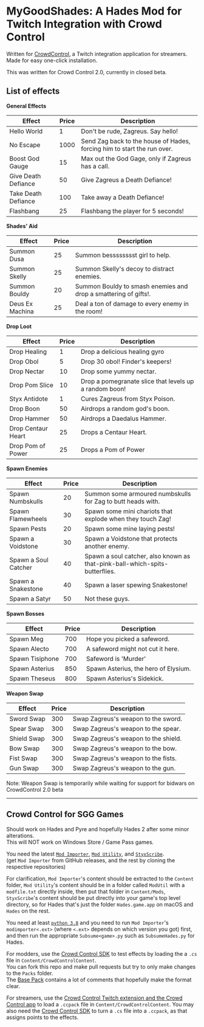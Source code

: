 # MyGoodShades: A Hades Mod for Twitch Integration with Crowd Control

Written for [CrowdControl](https://crowdcontrol.live/), a Twitch integration application for streamers. Made for easy one-click installation. 

This was written for Crowd Control 2.0, currently in closed beta.



## List of effects

**General Effects**

| Effect              | Price | Description                                                  |
| ------------------- | ----- | ------------------------------------------------------------ |
| Hello World         | 1     | Don't be rude, Zagreus. Say hello!                           |
| No Escape           | 1000  | Send Zag back to the house of Hades, forcing him to start the run over. |
| Boost God Gauge     | 15    | Max out the God Gage, only if Zagreus has a call.            |
| Give Death Defiance | 50    | Give Zagreus a Death Defiance!                               |
| Take Death Defiance | 100   | Take away a Death Defiance!                                  |
| Flashbang           | 25    | Flashbang the player for 5 seconds!                          |



**Shades' Aid**

| Effect          | Price | Description                                                  |
| --------------- | ----- | ------------------------------------------------------------ |
| Summon Dusa     | 25    | Summon besssssssst girl to help.                             |
| Summon Skelly   | 25    | Summon Skelly's decoy to distract enemies.                   |
| Summon Bouldy   | 20    | Summon Bouldy to smash enemies and drop a smattering of gifts!. |
| Deus Ex Machina | 25    | Deal a ton of damage to every enemy in the room!             |



**Drop Loot**

| Effect             | Price | Description                                            |
| ------------------ | ----- | ------------------------------------------------------ |
| Drop Healing       | 1     | Drop a delicious healing gyro                          |
| Drop Obol          | 5     | Drop 30 obol! Finder's keepers!                        |
| Drop Nectar        | 10    | Drop some yummy nectar.                                |
| Drop Pom Slice     | 10    | Drop a pomegranate slice that levels up a random boon! |
| Styx Antidote      | 1     | Cures Zagreus from Styx Poison.                        |
| Drop Boon          | 50    | Airdrops a random god's boon.                          |
| Drop Hammer        | 50    | Airdrops a Daedalus Hammer.                            |
| Drop Centaur Heart | 25    | Drops a Centaur Heart.                                 |
| Drop Pom of Power  | 25    | Drops a Pom of Power                                   |



**Spawn Enemies**

| Effect               | Price | Description                                                  |
| -------------------- | ----- | ------------------------------------------------------------ |
| Spawn Numbskulls     | 20    | Summon some armoured numbskulls for Zag to butt heads with.  |
| Spawn Flamewheels    | 30    | Spawn some mini chariots that explode when they touch Zag!   |
| Spawn Pests          | 20    | Spawn some mine laying pests!                                |
| Spawn a Voidstone    | 30    | Spawn a Voidstone that protects another enemy.               |
| Spawn a Soul Catcher | 40    | Spawn a soul catcher, also known as that-pink-ball-which-spits-butterflies. |
| Spawn a Snakestone   | 40    | Spawn a laser spewing Snakestone!                            |
| Spawn a Satyr        | 50    | Not these guys.                                              |



**Spawn Bosses**

| Effect          | Price | Description                          |
| --------------- | ----- | ------------------------------------ |
| Spawn Meg       | 700   | Hope you picked a safeword.          |
| Spawn Alecto    | 700   | A safeword might not cut it here.    |
| Spawn Tisiphone | 700   | Safeword is 'Murder'                 |
| Spawn Asterius  | 850   | Spawn Asterius, the hero of Elysium. |
| Spawn Theseus   | 800   | Spawn Asterius's Sidekick.           |



**Weapon Swap**

| Effect      | Price | Description                          |
| ----------- | ----- | ------------------------------------ |
| Sword Swap  | 300   | Swap Zagreus's weapon to the sword.  |
| Spear Swap  | 300   | Swap Zagreus's weapon to the spear.  |
| Shield Swap | 300   | Swap Zagreus's weapon to the shield. |
| Bow Swap    | 300   | Swap Zagreus's weapon to the bow.    |
| Fist Swap   | 300   | Swap Zagreus's weapon to the fists.  |
| Gun Swap    | 300   | Swap Zagreus's weapon to the gun.    |

Note: Weapon Swap is temporarily while waiting for support for bidwars on CrowdControl 2.0 beta 



---

## Crowd Control for SGG Games

Should work on Hades and Pyre and hopefully Hades 2 after some minor alterations.    
This will NOT work on Windows Store / Game Pass games.

You need the latest [`Mod Importer`](https://github.com/SGG-Modding/ModImporter), [`Mod Utility`](https://github.com/SGG-Modding/ModUtil), and [`StyxScribe`](https://github.com/SGG-Modding/StyxScribe).     
(get `Mod Importer` from GitHub releases, and the rest by cloning the respective repositories)

For clarification, `Mod Importer`'s content should be extracted to the `Content` folder, `Mod Utility`'s content should be in a folder called `ModUtil` with a `modfile.txt` directly inside, then put that folder in `Content/Mods`, `StyxScribe`'s content should be put directly into your game's top level directory, so for Hades that's just the folder `Hades.game.app` on macOS and `Hades` on the rest.

You need at least [`python 3.8`](https://www.python.org/downloads/) and you need to run `Mod Importer`'s `modimporter<.ext>` (where `<.ext>` depends on which version you got) first, and then run the appropriate `Subsume<game>.py` such as `SubsumeHades.py` for Hades.
    
For modders, use the [Crowd Control SDK](https://forum.warp.world/t/how-to-setup-and-use-the-crowd-control-sdk/5121) to test effects by loading the a `.cs` file in `Content/CrowdControlContent`.          
You can fork this repo and make pull requests but try to only make changes to the `Packs` folder.   
The [Base Pack](Packs/CrowdControl.Packs.Base.lua) contains a lot of comments that hopefully make the format clear.

For streamers, use the [Crowd Control Twitch extension and the Crowd Control app](https://crowdcontrol.live/setup) to load a `.ccpack` file in `Content/CrowdControlContent`.
You may also need the [Crowd Control SDK](https://forum.warp.world/t/how-to-setup-and-use-the-crowd-control-sdk/5121) to turn a `.cs` file into a `.ccpack`, as that assigns points to the effects.
